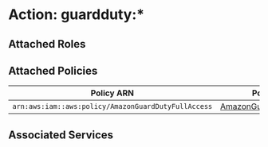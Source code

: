# Action: guardduty:*

## Attached Roles

## Attached Policies

| Policy ARN | Policy Name |
|------------|-------------|
| `arn:aws:iam::aws:policy/AmazonGuardDutyFullAccess` | [AmazonGuardDutyFullAccess](../policies.md#amazonguarddutyfullaccess) |

## Associated Services

